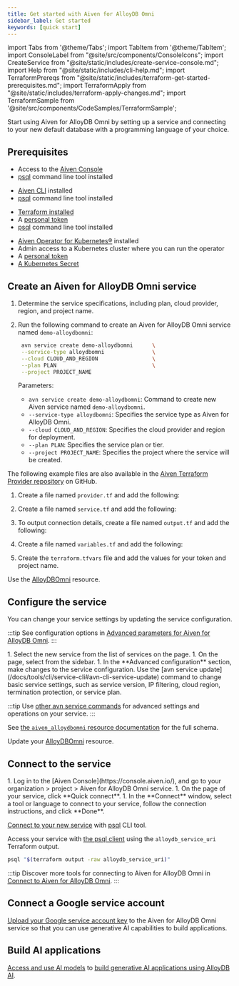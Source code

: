 ```yaml
---
title: Get started with Aiven for AlloyDB Omni
sidebar_label: Get started
keywords: [quick start]
---
```


import Tabs from '@theme/Tabs';
import TabItem from '@theme/TabItem';
import ConsoleLabel from "@site/src/components/ConsoleIcons";
import CreateService from "@site/static/includes/create-service-console.md";
import Help from "@site/static/includes/cli-help.md";
import TerraformPrereqs from "@site/static/includes/terraform-get-started-prerequisites.md";
import TerraformApply from "@site/static/includes/terraform-apply-changes.md";
import TerraformSample from '@site/src/components/CodeSamples/TerraformSample';

Start using Aiven for AlloyDB Omni by setting up a service and connecting to your new default database with a programming language of your choice.

## Prerequisites

<Tabs groupId="group1">
<TabItem value="console" label="Console" default>

- Access to the [Aiven Console](https://console.aiven.io)
- [psql](https://www.postgresql.org/download/) command line tool installed

</TabItem>
<TabItem value="cli" label="CLI">

- [Aiven CLI](https://github.com/aiven/aiven-client) installed
- [psql](https://www.postgresql.org/download/) command line tool installed

</TabItem>
<TabItem value="terraform" label="Terraform">

- [Terraform installed](https://www.terraform.io/downloads)
- A [personal token](https://docs.aiven.io/docs/platform/howto/create_authentication_token.html)
- [psql](https://www.postgresql.org/download/) command line tool installed

</TabItem>
<TabItem value="k8s" label="Kubernetes">

- [Aiven Operator for Kubernetes®](https://aiven.github.io/aiven-operator/installation/helm.html)
  installed
- Admin access to a Kubernetes cluster where you can run the operator
- A [personal token](/docs/platform/howto/create_authentication_token)
- [A Kubernetes Secret](https://aiven.github.io/aiven-operator/authentication.html)

</TabItem>

</Tabs>

## Create an Aiven for AlloyDB Omni service

<Tabs groupId="group1">
<TabItem value="console" label="Console" default>

<CreateService serviceType="AlloyDB Omni"/>

</TabItem>
<TabItem value="cli" label="CLI">

1. Determine the service specifications, including plan, cloud provider, region,
   and project name.

1. Run the following command to create an Aiven for AlloyDB Omni service named
   `demo-alloydbomni`:

   ```bash
    avn service create demo-alloydbomni      \
    --service-type alloydbomni               \
    --cloud CLOUD_AND_REGION                 \
    --plan PLAN                              \
    --project PROJECT_NAME
   ```

   Parameters:

    - `avn service create demo-alloydbomni`: Command to create new Aiven service
      named `demo-alloydbomni`.
    - `--service-type alloydbomni`: Specifies the service type as Aiven for AlloyDB Omni.
    - `--cloud CLOUD_AND_REGION`: Specifies the cloud provider and region for deployment.
    - `--plan PLAN`: Specifies the service plan or tier.
    - `--project PROJECT_NAME`: Specifies the project where the service will be created.

<Help/>

</TabItem>
<TabItem value="terraform" label="Terraform">

The following example files are also available in the
[Aiven Terraform Provider repository](https://github.com/aiven/terraform-provider-aiven/tree/main/examples/alloydbomni) on GitHub.

1. Create a file named `provider.tf` and add the following:

    <TerraformSample filename='alloydbomni/provider.tf' />

1. Create a file named `service.tf` and add the following:

    <TerraformSample filename='alloydbomni/service.tf' />

1. To output connection details, create a file named `output.tf` and add the following:

    <TerraformSample filename='alloydbomni/output.tf' />

1. Create a file named `variables.tf` and add the following:

    <TerraformSample filename='alloydbomni/variables.tf' />

1. Create the `terraform.tfvars` file and add the values for your token and project name.

<TerraformApply />

</TabItem>
<TabItem value="k8" label="Kubernetes">

Use the [AlloyDBOmni](https://aiven.github.io/aiven-operator/resources/alloydbomni.html)
resource.

</TabItem>
</Tabs>

## Configure the service

You can change your service settings by updating the service configuration.

:::tip
See configuration options in
[Advanced parameters for Aiven for AlloyDB Omni](/docs/products/alloydbomni/reference/advanced-params).
:::

<Tabs groupId="group1">
<TabItem value="console" label="Console" default>
1. Select the new service from the list of services on
   the <ConsoleLabel name="Services"/> page.
1. On the <ConsoleLabel name="overview"/> page, select <ConsoleLabel name="service settings"/>
   from the sidebar.
1. In the **Advanced configuration** section, make changes to the service configuration.
</TabItem>
<TabItem value="cli" label="CLI">
Use the [avn service update](/docs/tools/cli/service-cli#avn-cli-service-update) command
to change basic service settings, such as service version, IP filtering, cloud region,
termination protection, or service plan.

:::tip
Use [other avn service commands](/docs/tools/cli/service-cli) for advanced settings and
operations on your service.
:::

</TabItem>
<TabItem value="terraform" label="Terraform">

See
[the `aiven_alloydbomni` resource documentation](https://registry.terraform.io/providers/aiven/aiven/latest/docs/resources/alloydbomni)
for the full schema.

</TabItem>
<TabItem value="k8" label="Kubernetes">

Update your [AlloyDBOmni](https://aiven.github.io/aiven-operator/resources/alloydbomni.html)
resource.

</TabItem>
</Tabs>

## Connect to the service

<Tabs groupId="group1">
<TabItem value="console" label="Console" default>
1. Log in to the [Aiven Console](https://console.aiven.io/), and go to your
   organization > project > Aiven for AlloyDB Omni service.
1. On the <ConsoleLabel name="overview"/> page of your service, click
   **Quick connect**.
1. In the **Connect** window, select a tool or language to connect to your service, follow
   the connection instructions, and click **Done**.

</TabItem>
<TabItem value="cli" label="CLI">

[Connect to your new service](/docs/products/alloydbomni/connect/connect-psql) with
[psql](https://www.postgresql.org/download/) CLI tool.

</TabItem>
<TabItem value="terraform" label="Terraform">

Access your service with [the psql client](/docs/products/postgresql/howto/connect-psql)
using the `alloydb_service_uri` Terraform output.

```bash
psql "$(terraform output -raw alloydb_service_uri)"
```

</TabItem>
</Tabs>

:::tip
Discover more tools for connecting to Aiven for AlloyDB Omni in
[Connect to Aiven for AlloyDB Omni](/docs/products/alloydbomni/connect/connect-services).
:::

## Connect a Google service account

[Upload your Google service account key](/docs/products/alloydbomni/manage-credentials)
to the Aiven for AlloyDB Omni service so that you can use generative AI capabilities to
build applications.

## Build AI applications

[Access and use AI models](/docs/products/alloydbomni/access-ai-models) to
[build generative AI applications using AlloyDB AI](https://cloud.google.com/alloydb/docs/ai).
